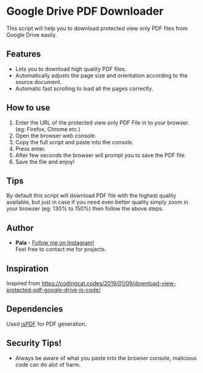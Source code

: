 # Google Drive PDF Downloader

This script will help you to download protected view only PDF files from Google Drive easily.

## Features
* Lets you to download high quality PDF files.
* Automatically adjusts the page size and orientation according to the source document.
* Automatic fast scrolling to load all the pages correctly.

## How to use
1. Enter the URL of the protected view only PDF File in to your browser. (eg: Firefox, Chrome etc.)
2. Open the browser web console.
3. Copy the full script and paste into the console.
4. Press enter.
5. After few seconds the browser will prompt you to save the PDF file.
6. Save the file and enjoy!

## Tips
By default this script will download PDF file with the highest quality available, but just in case if you need even better quality simply zoom in your browser (eg: 130% to 150%) then follow the above steps.

## Author
* **Pala** - [Follow me on Instagram!](https://www.instagram.com/pala_zeltox/)  
Feel free to contact me for projects.

## Inspiration
Inspired from https://codingcat.codes/2019/01/09/download-view-protected-pdf-google-drive-js-code/

## Dependencies
Used [jsPDF](https://github.com/MrRio/jsPDF) for PDF generation.


## Security Tips!
* Always be aware of what you paste into the browser console, malicious code can do alot of harm.



